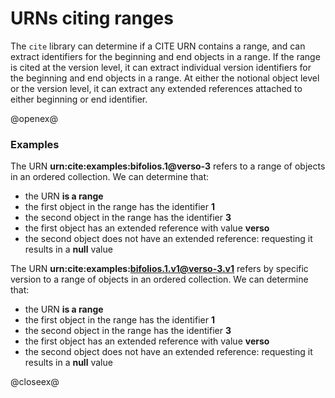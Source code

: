 # URNs citing ranges #

The `cite` library can determine if a CITE URN contains a range, and can extract identifiers for the beginning and end objects in a range.  If the range is cited at the version level, it can extract individual version identifiers for the beginning and end objects in a range.  At either the notional object level or the version level, it can extract any extended references attached to either  beginning or end identifier.


@openex@


### Examples ###

The URN <strong concordion:set="#urn">urn:cite:examples:bifolios.1@verso-3</strong> refers to a range of objects in an ordered collection. We can determine that:

-  the URN <strong concordion:assertTrue="isRange(#urn)">is a range</strong>
-  the first object in the range has the identifier <strong concordion:assertEquals="firstObj(#urn)">1</strong>
-  the second object in the range has the identifier <strong concordion:assertEquals="secondObj(#urn)">3</strong>
- the first object has an extended reference with value <strong concordion:assertEquals="firstExtended(#urn)">verso</strong>
- the second object does not have an extended reference:  requesting it results in a <strong concordion:assertEquals="secondExtended(#urn)">null</strong> value



The URN <strong concordion:set="#urn2">urn:cite:examples:bifolios.1.v1@verso-3.v1</strong> refers by specific version to a range of objects in an ordered collection. We can determine that:


-  the URN <strong concordion:assertTrue="isRange(#urn2)">is a range</strong>
-  the first object in the range has the identifier <strong concordion:assertEquals="firstObj(#urn2)">1</strong>
-  the second object in the range has the identifier <strong concordion:assertEquals="secondObj(#urn2)">3</strong>
- the first object has an extended reference with value <strong concordion:assertEquals="firstExtended(#urn2)">verso</strong>
- the second object does not have an extended reference:  requesting it results in a <strong concordion:assertEquals="secondExtended(#urn2)">null</strong> value


@closeex@